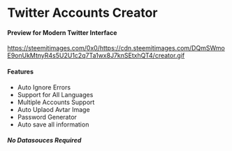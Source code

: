 # Twitter Accounts Creator

#### Preview for Modern Twitter Interface

https://steemitimages.com/0x0/https://cdn.steemitimages.com/DQmSWmoE9onUkMtnyR4s5U2U1c2q7Ta1wx8J7knSEtxhQT4/creator.gif

#### Features

- Auto Ignore Errors
- Support for All Languages
- Multiple Accounts Support
- Auto Uplaod Avtar Image
- Password Generator
- Auto save all information

##### No Datasouces Required